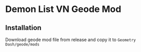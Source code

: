 # Demon List VN Geode Mod

## Installation

Download geode mod file from release and copy it to `Geometry Dash/geode/mods`
